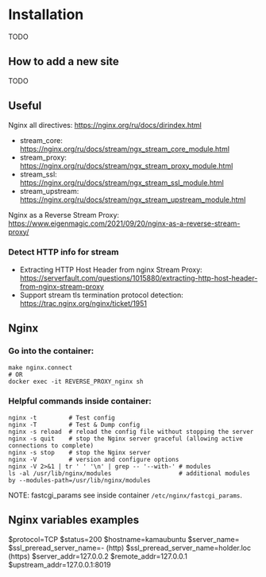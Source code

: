 Installation
============
TODO


How to add a new site
---------------------
TODO


Useful
------
Nginx all directives: <https://nginx.org/ru/docs/dirindex.html>
  - stream_core:     <https://nginx.org/ru/docs/stream/ngx_stream_core_module.html>
  - stream_proxy:    <https://nginx.org/ru/docs/stream/ngx_stream_proxy_module.html>
  - stream_ssl:      <https://nginx.org/ru/docs/stream/ngx_stream_ssl_module.html>
  - stream_upstream: <https://nginx.org/ru/docs/stream/ngx_stream_upstream_module.html>

Nginx as a Reverse Stream Proxy: <https://www.eigenmagic.com/2021/09/20/nginx-as-a-reverse-stream-proxy/>

### Detect HTTP info for stream
- Extracting HTTP Host Header from nginx Stream Proxy: <https://serverfault.com/questions/1015880/extracting-http-host-header-from-nginx-stream-proxy>
- Support stream tls termination protocol detection: <https://trac.nginx.org/nginx/ticket/1951>



Nginx
-----
### Go into the container:
```shell
make nginx.connect
# OR
docker exec -it REVERSE_PROXY_nginx sh
```

### Helpful commands inside container:
```shell
nginx -t         # Test config
nginx -T         # Test & Dump config
nginx -s reload  # reload the config file without stopping the server
nginx -s quit    # stop the Nginx server graceful (allowing active connections to complete)
nginx -s stop    # stop the Nginx server
nginx -V         # version and configure options
nginx -V 2>&1 | tr ' ' '\n' | grep -- '--with-' # modules
ls -al /usr/lib/nginx/modules                   # additional modules by --modules-path=/usr/lib/nginx/modules
```
NOTE: fastcgi_params see inside container `/etc/nginx/fastcgi_params`.



Nginx variables examples
------------------------
$protocol=TCP
$status=200
$hostname=kamaubuntu
$server_name=
$ssl_preread_server_name=-          (http)
$ssl_preread_server_name=holder.loc (https)
$server_addr=127.0.0.2
$remote_addr=127.0.0.1
$upstream_addr=127.0.0.1:8019
